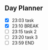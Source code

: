 ## Day Planner
- [x] 23:03 task
- [x] 23:10 BREAK
- [ ] 23:15 task 2
- [ ] 23:20 task 3
- [ ] 23:59 END